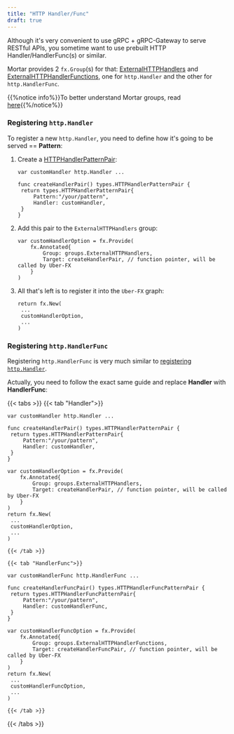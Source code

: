 ```yaml
---
title: "HTTP Handler/Func"
draft: true
---
```


Although it's very convenient to use gRPC + gRPC-Gateway to serve RESTful APIs, you sometime want to use prebuilt HTTP Handler/HandlerFunc(s) or similar.

Mortar provides 2 `fx.Group`(s) for that: [ExternalHTTPHandlers](https://github.com/go-masonry/mortar/blob/master/providers/groups/alias.go#L26) and [ExternalHTTPHandlerFunctions](https://github.com/go-masonry/mortar/blob/master/providers/groups/alias.go#L29), one for `http.Handler` and the other for `http.HandlerFunc`.

{{%notice info%}}To better understand Mortar groups, read [here](/fx/groups){{%/notice%}}

### Registering `http.Handler`

To register a new `http.Handler`, you need to define how it's going to be served == **Pattern**:

1. Create a [HTTPHandlerPatternPair](https://pkg.go.dev/github.com/go-masonry/mortar/providers/types#HTTPHandlerPatternPair):
   
   ```golang
   var customHandler http.Handler ...

   func createHandlerPair() types.HTTPHandlerPatternPair {
    return types.HTTPHandlerPatternPair{
        Pattern:"/your/pattern",
        Handler: customHandler,
    }
   }
   ```

2. Add this pair to the `ExternalHTTPHandlers` group:
   
   ```golang
   var customHandlerOption = fx.Provide(
       fx.Annotated{
           Group: groups.ExternalHTTPHandlers,
           Target: createHandlerPair, // function pointer, will be called by Uber-FX
       }
   )
   ```

3. All that's left is to register it into the `Uber-FX` graph:

   ```golang
   return fx.New(
    ...
    customHandlerOption,
    ...
   )
   ```

### Registering `http.HandlerFunc`

Registering `http.HandlerFunc` is very much similar to [registering `http.Handler`](#registering-httphandler).

Actually, you need to follow the exact same guide and replace **Handler** with **HandlerFunc**:

{{< tabs >}}
    {{< tab "Handler">}}
```golang
var customHandler http.Handler ...

func createHandlerPair() types.HTTPHandlerPatternPair {
 return types.HTTPHandlerPatternPair{
     Pattern:"/your/pattern",
     Handler: customHandler,
 }
}

var customHandlerOption = fx.Provide(
    fx.Annotated{
        Group: groups.ExternalHTTPHandlers,
        Target: createHandlerPair, // function pointer, will be called by Uber-FX
    }
) 
return fx.New(
 ...
 customHandlerOption,
 ...
)
```
    {{< /tab >}}

    {{< tab "HandlerFunc">}}
```golang
var customHandlerFunc http.HandlerFunc ...

func createHandlerFuncPair() types.HTTPHandlerFuncPatternPair {
 return types.HTTPHandlerFuncPatternPair{
     Pattern:"/your/pattern",
     Handler: customHandlerFunc,
 }
}

var customHandlerFuncOption = fx.Provide(
    fx.Annotated{
        Group: groups.ExternalHTTPHandlerFunctions,
        Target: createHandlerFuncPair, // function pointer, will be called by Uber-FX
    }
) 
return fx.New(
 ...
 customHandlerFuncOption,
 ...
)
```
    {{< /tab >}}
{{< /tabs >}}
